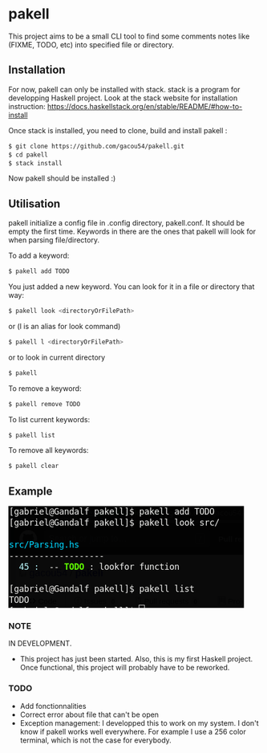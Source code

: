 # pakell

This project aims to be a small CLI tool to find some comments notes like
(FIXME, TODO, etc) into specified file or directory.

## Installation


For now, pakell can only be installed with stack. stack is a program for
developping Haskell project. Look at the stack website for installation
instruction: https://docs.haskellstack.org/en/stable/README/#how-to-install


Once stack is installed, you need to clone, build and install pakell :

```bash
$ git clone https://github.com/gacou54/pakell.git
$ cd pakell
$ stack install
```

Now pakell should be installed :)

## Utilisation

pakell initialize a config file in .config directory, pakell.conf.
It should be empty the first time. Keywords in there are the ones that
pakell will look for when parsing file/directory.

To add a keyword:

```bash
$ pakell add TODO
```

You just added a new keyword. You can look for it in a file or directory
that way:


```bash
$ pakell look <directoryOrFilePath>
```
or (l is an alias for look command)

```bash
$ pakell l <directoryOrFilePath>
```

or to look in current directory

```bash
$ pakell
```

To remove a keyword:

```bash
$ pakell remove TODO
```

To list current keywords:

```bash
$ pakell list
```

To remove all keywords:

```bash
$ pakell clear
```

## Example

![basic example](/imgsExample/basicExample.png)

### NOTE
IN DEVELOPMENT.
* This project has just been started. Also, this is my first Haskell
project. Once functional, this project will probably have to be reworked.


### TODO

* Add fonctionnalities
* Correct error about file that can't be open
* Exception management: I developped this to work on my system.
        I don't know if pakell works well everywhere.
        For example I use a 256 color terminal, which is not the case for
        everybody.

